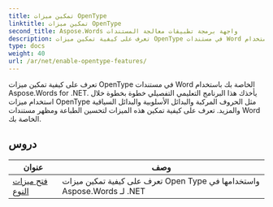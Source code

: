 ```yaml
---
title: تمكين ميزات OpenType
linktitle: تمكين ميزات OpenType
second_title: Aspose.Words واجهة برمجة تطبيقات معالجة المستندات
description: تعرف على كيفية تمكين ميزات OpenType في مستندات Word باستخدام Aspose.Words لـ .NET. سترشدك البرامج التعليمية خلال خطوات تمكين الميزات المتقدمة لخطوط OpenType.
type: docs
weight: 40
url: /ar/net/enable-opentype-features/
---
```

تعرف على كيفية تمكين ميزات OpenType في مستندات Word الخاصة بك باستخدام Aspose.Words for .NET. يأخذك هذا البرنامج التعليمي التفصيلي خطوة بخطوة خلال استخدام ميزات OpenType مثل الحروف المركبة والبدائل الأسلوبية والبدائل السياقية والمزيد. تعرف على كيفية تمكين هذه الميزات لتحسين الطباعة ومظهر مستندات Word الخاصة بك.

 ## دروس
| عنوان | وصف |
| --- | --- |
| [فتح ميزات النوع](./open-type-features/) | تعرف على كيفية تمكين ميزات Open Type واستخدامها في Aspose.Words لـ .NET |
